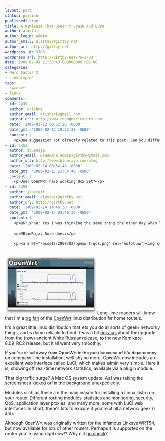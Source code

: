 ```yaml
---
layout: post
status: publish
published: true
title: A Kamikaze That Doesn't Crash And Burn
author: alastair
author_login: admin
author_email: alastair@girtby.net
author_url: http://girtby.net
wordpress_id: 3783
wordpress_url: http://girtby.net/?p=3783
date: 2009-02-01 21:30:43.000000000 -06:00
categories:
- Nerd Factor X
- Linkpimpin'
tags:
- openwrt
- linux
comments:
- id: 2439
  author: Krishna
  author_email: krishami@gmail.com
  author_url: http://www.thoughtclusters.com
  date: '2009-02-12 06:52:28 -0600'
  date_gmt: '2009-02-11 19:52:28 -0600'
  content: |
    <p>One suggestion not directly related to this post: Can you differentiate the links on your blog with the bolded text? Unless I hover over, it is difficult to make out whether something is clickable. Maybe change the color or have an underline?</p>
- id: 2453
  author: BlueRaja
  author_email: BlueRaja.admin+girtby@gmail.com
  author_url: http://www.blueraja.com/blog
  date: '2009-02-14 08:54:48 -0600'
  date_gmt: '2009-02-13 21:54:48 -0600'
  content: |
    <p>Does OpenWRT have working QoS yet?</p>
- id: 2455
  author: alastair
  author_email: alastair@girtby.net
  author_url: http://girtby.net
  date: '2009-02-14 14:46:30 -0600'
  date_gmt: '2009-02-14 03:46:30 -0600'
  content: |
    <p>@Krishna: Yes I was thinking the same thing the other day when looking at an older post. I guess I don't notice the problem so much these days as I tend to use <em>emphasis</em> instead of <strong>strong</strong>. Will have a play with CSSEdit, see what can be done.</p>

    <p>@BlueRaja: Sure does:</p>

    <p><a href="/assets/2009/02/openwrt-qos.png" rel="nofollow"><img src="/assets/2009/02/openwrt-qos-300x168.png" alt="Screenshot of OpenWRT Web interface showing QoS" width="300" height="168" class="alignnone size-medium wp-image-3850" /></a></p>
---
```

<a href="/assets/2009/02/openwrt-kamikaze.png"><img src="/assets/2009/02/openwrt-kamikaze-300x191.png" alt="Screenshot from OpenWrt&#039;s administration web interface" title="openwrt-kamikaze" width="300" height="191" class="size-medium wp-image-3784 lede" /></a>Long-time readers will know that I'm a [big](/archives/2005/06/19/can-your-router-do-this/) [fan](/archives/2005/11/21/full-throttle-openwrt/) of the [OpenWrt](http://openwrt.org/) linux distribution for home routers.

It's a great little linux distribution that lets you do all sorts of geeky networky things, and is damn reliable to boot. I was a bit [nervous](http://identi.ca/notice/2063594) about the upgrade from the (now) ancient White Russian release, to the new Kamikaze 8.09_RC2 release, but it all went very smoothly.

If you've shied away from OpenWrt in the past because of it's depencency on command-line installation, well shy no more. OpenWrt now includes an excellent web interface called LuCI, which makes admin very simple. Here it is, showing off real-time network statistics, available via a plugin module.

<div class="aside"><p>That big traffic surge? A Mac OS system update. As I was taking the screenshot it kicked off in the background unexpectedly.</p></div>

Modules such as these are the main reason for installing a Linux distro on your router. Different routing modules, statistics and monitoring, security, QoS, application layer proxies, and many more, some with LuCI web interfaces. In short, there's lots to explore if you're at all a network geek (I am).

Although OpenWrt was originally written for the infamous Linksys WRT54, but now available for lots of other routers. Perhaps it is supported on the router you're using *right now*!? Why not [go check](http://wiki.openwrt.org/TableOfHardware)?
